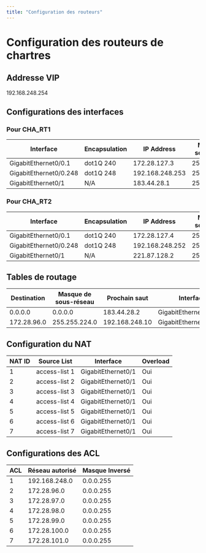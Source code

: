 ```yaml
---
title: "Configuration des routeurs"
---
```


# Configuration des routeurs de chartres

## Addresse VIP
192.168.248.254

## Configurations des interfaces

### Pour CHA_RT1
| Interface               | Encapsulation | IP Address           | Masque de sous-réseau | NAT       |
|-------------------------|---------------|----------------------|-----------------------|-----------|
| GigabitEthernet0/0.1     | dot1Q 240     | 172.28.127.3          | 255.255.255.0         | Non       |
| GigabitEthernet0/0.248   | dot1Q 248     | 192.168.248.253       | 255.255.255.0         | Inside    |
| GigabitEthernet0/1       | N/A           | 183.44.28.1           | 255.255.255.0         | Outside   |




### Pour CHA_RT2

| Interface               | Encapsulation | IP Address           | Masque de sous-réseau | NAT       |
|-------------------------|---------------|----------------------|-----------------------|-----------|
| GigabitEthernet0/0.1     | dot1Q 240     | 172.28.127.4          | 255.255.255.0         | Non       |
| GigabitEthernet0/0.248   | dot1Q 248     | 192.168.248.252       | 255.255.255.0         | Inside       |
| GigabitEthernet0/1       | N/A           | 221.87.128.2          | 255.255.255.0         | Outside       |


## Tables de routage

| Destination     | Masque de sous-réseau | Prochain saut   | Interface            |
|-----------------|-----------------------|-----------------|----------------------|
| 0.0.0.0         | 0.0.0.0               | 183.44.28.2      | GigabitEthernet0/1    |
| 172.28.96.0     | 255.255.224.0          | 192.168.248.10   | GigabitEthernet0/0.248 |



## Configuration du NAT
| NAT ID | Source List         | Interface             | Overload |
|--------|---------------------|-----------------------|----------|
| 1      | access-list 1        | GigabitEthernet0/1    | Oui      |
| 2      | access-list 2        | GigabitEthernet0/1    | Oui      |
| 3      | access-list 3        | GigabitEthernet0/1    | Oui      |
| 4      | access-list 4        | GigabitEthernet0/1    | Oui      |
| 5      | access-list 5        | GigabitEthernet0/1    | Oui      |
| 6      | access-list 6        | GigabitEthernet0/1    | Oui      |
| 7      | access-list 7        | GigabitEthernet0/1    | Oui      |


## Configurations des ACL

| ACL  | Réseau autorisé      | Masque Inversé      |
|------|----------------------|---------------------|
| 1    | 192.168.248.0        | 0.0.0.255           |
| 2    | 172.28.96.0          | 0.0.0.255           |
| 3    | 172.28.97.0          | 0.0.0.255           |
| 4    | 172.28.98.0          | 0.0.0.255           |
| 5    | 172.28.99.0          | 0.0.0.255           |
| 6    | 172.28.100.0         | 0.0.0.255           |
| 7    | 172.28.101.0         | 0.0.0.255           |



